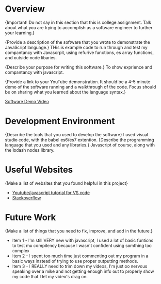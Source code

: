 # Overview

{Important! Do not say in this section that this is college assignment. Talk about what you are trying to accomplish as a software engineer to further your learning.}

{Provide a description of the software that you wrote to demonstrate the JavaScript language.}
THis is example code to run through and test my compantancy with Javascrpit, using refurive functions, es array functions, and outside node libaries.

{Describe your purpose for writing this software.}
To show exprience and compantancy with javascript.

{Provide a link to your YouTube demonstration. It should be a 4-5 minute demo of the software running and a walkthrough of the code. Focus should be on sharing what you learned about the language syntax.}

[Software Demo Video](https://www.youtube.com/watch?v=qFhlsWUpIc0)

# Development Environment

{Describe the tools that you used to develop the software}
I used visual studio code, with the babel es6/es7 extention.
{Describe the programming language that you used and any libraries.}
Javascript of course, along with the lodash nodes library.
# Useful Websites

{Make a list of websites that you found helpful in this project}

- [Youtube/javascript tutorial for VS code](https://www.youtube.com/playlist?list=PLRAV69dS1uWTSu9cVg8jjXW8jndOYYJPP)
- [Stackoverflow](https://stackoverflow.com/questions/5836833/create-an-array-with-random-values)

# Future Work

{Make a list of things that you need to fix, improve, and add in the future.}

- Item 1 - I'm still VERY new with javascript, I used a lot of basic funtions to test mu compitency because I wasn't confident using somthing too complex
- Item 2 - I spent too much time just commenting out my program in a basic ways instead of trying to use proper outputting methods.
- Item 3 - I REALLY need to trim down my videos, I'm just oo nervous speaking over a mike and not getting enough info out to properly show my code that I let my video's drag on.
